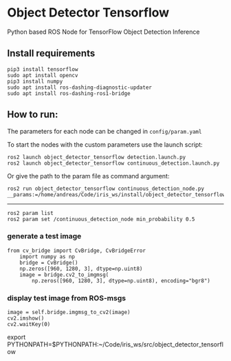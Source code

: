 # Object Detector Tensorflow

Python based ROS Node for TensorFlow Object Detection Inference

## Install requirements

    pip3 install tensorflow
    sudo apt install opencv
    pip3 install numpy
    sudo apt install ros-dashing-diagnostic-updater
    sudo apt install ros-dashing-ros1-bridge


## How to run:

The parameters for each node can be changed in `config/param.yaml`

To start the nodes with the custom parameters use the launch script:

    ros2 launch object_detector_tensorflow detection.launch.py
    ros2 launch object_detector_tensorflow continuous_detection.launch.py

Or give the path to the param file as command argument:

    ros2 run object_detector_tensorflow continuous_detection_node.py __params:=/home/andreas/Code/iris_ws/install/object_detector_tensorflow/../../src/object_detector_tensorflow/ros/config/params.yaml

---

    ros2 param list
    ros2 param set /continuous_detection_node min_probability 0.5

### generate a test image

    from cv_bridge import CvBridge, CvBridgeError
        import numpy as np
        bridge = CvBridge()
        np.zeros([960, 1280, 3], dtype=np.uint8)
        image = bridge.cv2_to_imgmsg(
            np.zeros([960, 1280, 3], dtype=np.uint8), encoding="bgr8")

### display test image from ROS-msgs

    image = self.bridge.imgmsg_to_cv2(image)
    cv2.imshow()
    cv2.waitKey(0)

export PYTHONPATH=$PYTHONPATH:~/Code/iris_ws/src/object_detector_tensorflow
